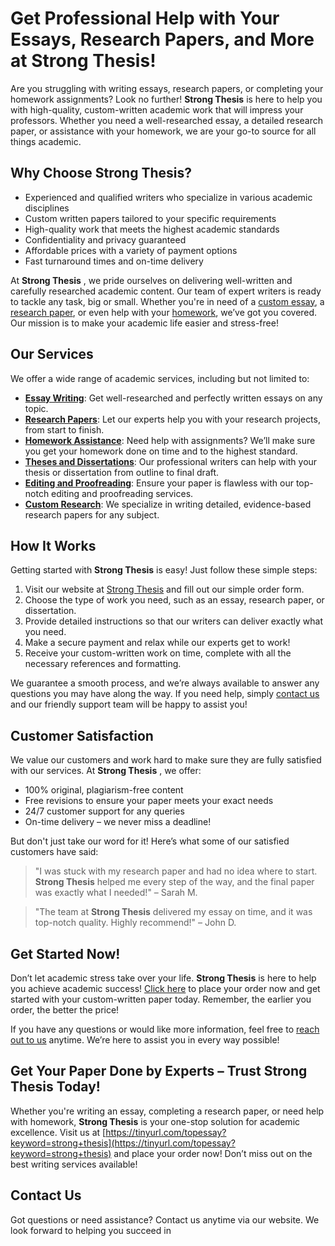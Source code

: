 # Get Professional Help with Your Essays, Research Papers, and More at Strong Thesis!

Are you struggling with writing essays, research papers, or completing your homework assignments? Look no further! **Strong Thesis** is here to help you with high-quality, custom-written academic work that will impress your professors. Whether you need a well-researched essay, a detailed research paper, or assistance with your homework, we are your go-to source for all things academic.

## Why Choose **Strong Thesis**?

- Experienced and qualified writers who specialize in various academic disciplines
- Custom written papers tailored to your specific requirements
- High-quality work that meets the highest academic standards
- Confidentiality and privacy guaranteed
- Affordable prices with a variety of payment options
- Fast turnaround times and on-time delivery

At **Strong Thesis** , we pride ourselves on delivering well-written and carefully researched academic content. Our team of expert writers is ready to tackle any task, big or small. Whether you're in need of a [custom essay](https://tinyurl.com/topessay?keyword=strong+thesis), a [research paper](https://tinyurl.com/topessay?keyword=strong+thesis), or even help with your [homework](https://tinyurl.com/topessay?keyword=strong+thesis), we’ve got you covered. Our mission is to make your academic life easier and stress-free!

## Our Services

We offer a wide range of academic services, including but not limited to:

- [**Essay Writing**](https://tinyurl.com/topessay?keyword=strong+thesis): Get well-researched and perfectly written essays on any topic.
- [**Research Papers**](https://tinyurl.com/topessay?keyword=strong+thesis): Let our experts help you with your research projects, from start to finish.
- [**Homework Assistance**](https://tinyurl.com/topessay?keyword=strong+thesis): Need help with assignments? We’ll make sure you get your homework done on time and to the highest standard.
- [**Theses and Dissertations**](https://tinyurl.com/topessay?keyword=strong+thesis): Our professional writers can help with your thesis or dissertation from outline to final draft.
- [**Editing and Proofreading**](https://tinyurl.com/topessay?keyword=strong+thesis): Ensure your paper is flawless with our top-notch editing and proofreading services.
- [**Custom Research**](https://tinyurl.com/topessay?keyword=strong+thesis): We specialize in writing detailed, evidence-based research papers for any subject.

## How It Works

Getting started with **Strong Thesis** is easy! Just follow these simple steps:

1. Visit our website at [Strong Thesis](https://tinyurl.com/topessay?keyword=strong+thesis) and fill out our simple order form.
2. Choose the type of work you need, such as an essay, research paper, or dissertation.
3. Provide detailed instructions so that our writers can deliver exactly what you need.
4. Make a secure payment and relax while our experts get to work!
5. Receive your custom-written work on time, complete with all the necessary references and formatting.

We guarantee a smooth process, and we’re always available to answer any questions you may have along the way. If you need help, simply [contact us](https://tinyurl.com/topessay?keyword=strong+thesis) and our friendly support team will be happy to assist you!

## Customer Satisfaction

We value our customers and work hard to make sure they are fully satisfied with our services. At **Strong Thesis** , we offer:

- 100% original, plagiarism-free content
- Free revisions to ensure your paper meets your exact needs
- 24/7 customer support for any queries
- On-time delivery – we never miss a deadline!

But don't just take our word for it! Here’s what some of our satisfied customers have said:

> "I was stuck with my research paper and had no idea where to start. **Strong Thesis** helped me every step of the way, and the final paper was exactly what I needed!" – Sarah M.

> "The team at **Strong Thesis** delivered my essay on time, and it was top-notch quality. Highly recommend!" – John D.

## Get Started Now!

Don’t let academic stress take over your life. **Strong Thesis** is here to help you achieve academic success! [Click here](https://tinyurl.com/topessay?keyword=strong+thesis) to place your order now and get started with your custom-written paper today. Remember, the earlier you order, the better the price!

If you have any questions or would like more information, feel free to [reach out to us](https://tinyurl.com/topessay?keyword=strong+thesis) anytime. We’re here to assist you in every way possible!

## Get Your Paper Done by Experts – Trust **Strong Thesis** Today!

Whether you're writing an essay, completing a research paper, or need help with homework, **Strong Thesis** is your one-stop solution for academic excellence. Visit us at [https://tinyurl.com/topessay?keyword=strong+thesis](https://tinyurl.com/topessay?keyword=strong+thesis) and place your order now! Don’t miss out on the best writing services available!

## Contact Us

Got questions or need assistance? Contact us anytime via our website. We look forward to helping you succeed in
